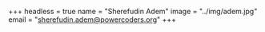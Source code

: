 +++
headless = true
name = "Sherefudin Adem"
image = "../img/adem.jpg"
email = "<sherefudin.adem@powercoders.org>"
+++

